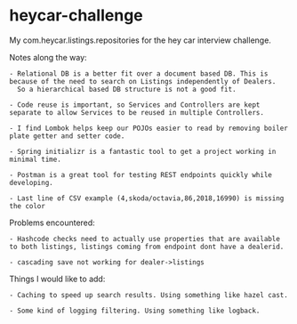 # heycar-challenge
My com.heycar.listings.repositories for the hey car interview challenge.

Notes along the way:

    - Relational DB is a better fit over a document based DB. This is because of the need to search on Listings independently of Dealers.
      So a hierarchical based DB structure is not a good fit.

    - Code reuse is important, so Services and Controllers are kept separate to allow Services to be reused in multiple Controllers.

    - I find Lombok helps keep our POJOs easier to read by removing boiler plate getter and setter code.

    - Spring initializr is a fantastic tool to get a project working in minimal time.

    - Postman is a great tool for testing REST endpoints quickly while developing.

    - Last line of CSV example (4,skoda/octavia,86,2018,16990) is missing the color

Problems encountered:

    - Hashcode checks need to actually use properties that are available to both listings, listings coming from endpoint dont have a dealerid.

    - cascading save not working for dealer->listings

Things I would like to add:

    - Caching to speed up search results. Using something like hazel cast.

    - Some kind of logging filtering. Using something like logback.